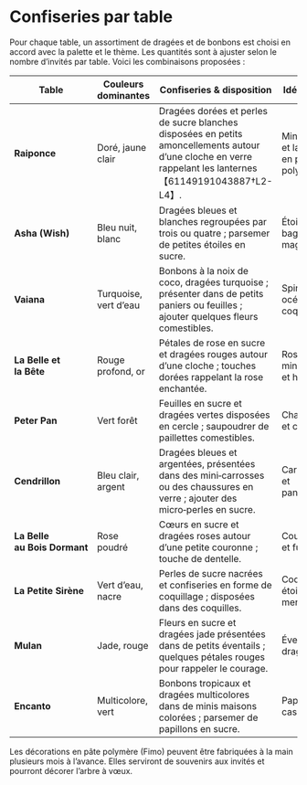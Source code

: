 # Confiseries par table

Pour chaque table, un assortiment de dragées et de bonbons est choisi en accord avec la palette et le thème. Les quantités sont à ajuster selon le nombre d’invités par table. Voici les combinaisons proposées :

| Table | Couleurs dominantes | Confiseries & disposition | Idées Fimo |
|------|--------------------|---------------------------|-----------|
| **Raiponce** | Doré, jaune clair | Dragées dorées et perles de sucre blanches disposées en petits amoncellements autour d’une cloche en verre rappelant les lanternes【61149191043887†L2-L4】. | Mini‑soleils et lanternes en pâte polymère. |
| **Asha (Wish)** | Bleu nuit, blanc | Dragées bleues et blanches regroupées par trois ou quatre ; parsemer de petites étoiles en sucre. | Étoiles et baguettes magiques. |
| **Vaiana** | Turquoise, vert d’eau | Bonbons à la noix de coco, dragées turquoise ; présenter dans de petits paniers ou feuilles ; ajouter quelques fleurs comestibles. | Spirales océan et coquillages. |
| **La Belle et la Bête** | Rouge profond, or | Pétales de rose en sucre et dragées rouges autour d’une cloche ; touches dorées rappelant la rose enchantée. | Roses miniatures et horloges. |
| **Peter Pan** | Vert forêt | Feuilles en sucre et dragées vertes disposées en cercle ; saupoudrer de paillettes comestibles. | Chapeaux et crochets. |
| **Cendrillon** | Bleu clair, argent | Dragées bleues et argentées, présentées dans des mini‑carrosses ou des chaussures en verre ; ajouter des micro‑perles en sucre. | Carrosses et pantoufles. |
| **La Belle au Bois Dormant** | Rose poudré | Cœurs en sucre et dragées roses autour d’une petite couronne ; touche de dentelle. | Couronnes et fuseaux. |
| **La Petite Sirène** | Vert d’eau, nacre | Perles de sucre nacrées et confiseries en forme de coquillage ; disposées dans des coquilles. | Coquilles et étoiles de mer. |
| **Mulan** | Jade, rouge | Fleurs en sucre et dragées jade présentées dans de petits éventails ; quelques pétales rouges pour rappeler le courage. | Éventails et dragons. |
| **Encanto** | Multicolore, vert | Bonbons tropicaux et dragées multicolores dans de minis maisons colorées ; parsemer de papillons en sucre. | Papillons et casitas. |

Les décorations en pâte polymère (Fimo) peuvent être fabriquées à la main plusieurs mois à l’avance. Elles serviront de souvenirs aux invités et pourront décorer l’arbre à vœux.

